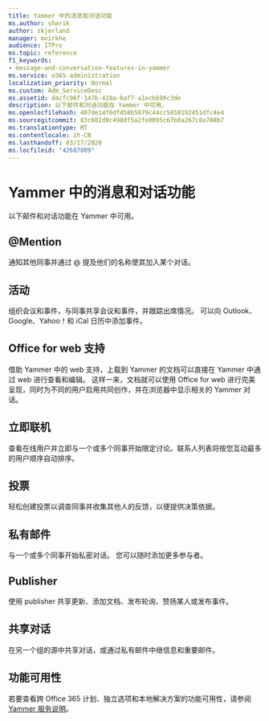 ```yaml
---
title: Yammer 中的消息和对话功能
ms.author: sharik
author: skjerland
manager: mnirkhe
audience: ITPro
ms.topic: reference
f1_keywords:
- message-and-conversation-features-in-yammer
ms.service: o365-administration
localization_priority: Normal
ms.custom: Adm_ServiceDesc
ms.assetid: d4cfc96f-147b-410a-baf7-a1ecb690c3de
description: 以下邮件和对话功能在 Yammer 中可用。
ms.openlocfilehash: 407de14f6dfd58b5079c44cc5658192451dfc4e4
ms.sourcegitcommit: 83c602d9c498df5a2fe0095c6fb0a267c8a708b7
ms.translationtype: MT
ms.contentlocale: zh-CN
ms.lasthandoff: 03/17/2020
ms.locfileid: "42687809"
---
```

# <a name="message-and-conversation-features-in-yammer"></a>Yammer 中的消息和对话功能

以下邮件和对话功能在 Yammer 中可用。
  
## <a name="mention"></a>@Mention

通知其他同事并通过 @ 提及他们的名称使其加入某个对话。

## <a name="events"></a>活动

组织会议和事件，与同事共享会议和事件，并跟踪出席情况。 可以向 Outlook、Google、Yahoo！和 iCal 日历中添加事件。
  
## <a name="office-for-the-web-support"></a>Office for web 支持

借助 Yammer 中的 web 支持，上载到 Yammer 的文档可以直接在 Yammer 中通过 web 进行查看和编辑。 这样一来，文档就可以使用 Office for web 进行完美呈现，同时为不同的用户启用共同创作，并在浏览器中显示相关的 Yammer 对话。

## <a name="online-now"></a>立即联机

查看在线用户并立即与一个或多个同事开始限定讨论。联系人列表将按您互动最多的用户顺序自动排序。

## <a name="polls"></a>投票

轻松创建投票以调查同事并收集其他人的反馈，以便提供决策依据。
  
## <a name="private-messages"></a>私有邮件

与一个或多个同事开始私密对话。 您可以随时添加更多参与者。

## <a name="publisher"></a>Publisher

使用 publisher 共享更新、添加文档、发布轮询、赞扬某人或发布事件。
    
## <a name="share-conversations"></a>共享对话

在另一个组的源中共享对话，或通过私有邮件中继信息和重要邮件。
  
## <a name="feature-availability"></a>功能可用性

若要查看跨 Office 365 计划、独立选项和本地解决方案的功能可用性，请参阅[Yammer 服务说明](yammer-service-description.md)。
  